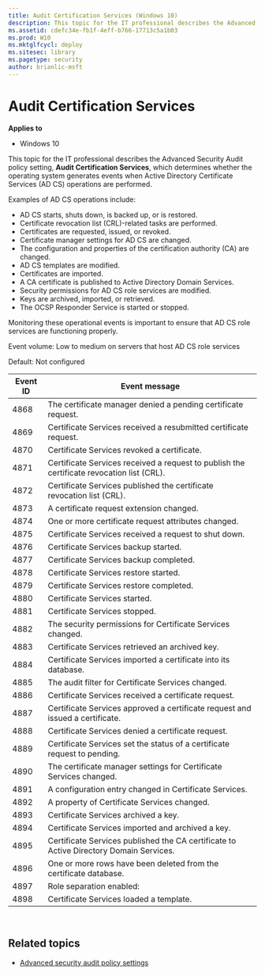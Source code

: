 ```yaml
---
title: Audit Certification Services (Windows 10)
description: This topic for the IT professional describes the Advanced Security Audit policy setting, Audit Certification Services, which determines whether the operating system generates events when Active Directory Certificate Services (AD CS) operations are performed.
ms.assetid: cdefc34e-fb1f-4eff-b766-17713c5a1b03
ms.prod: W10
ms.mktglfcycl: deploy
ms.sitesec: library
ms.pagetype: security
author: brianlic-msft
---
```


# Audit Certification Services

**Applies to**
-   Windows 10

This topic for the IT professional describes the Advanced Security Audit policy setting, **Audit Certification Services**, which determines whether the operating system generates events when Active Directory Certificate Services (AD CS) operations are performed.

Examples of AD CS operations include:

-   AD CS starts, shuts down, is backed up, or is restored.
-   Certificate revocation list (CRL)-related tasks are performed.
-   Certificates are requested, issued, or revoked.
-   Certificate manager settings for AD CS are changed.
-   The configuration and properties of the certification authority (CA) are changed.
-   AD CS templates are modified.
-   Certificates are imported.
-   A CA certificate is published to Active Directory Domain Services.
-   Security permissions for AD CS role services are modified.
-   Keys are archived, imported, or retrieved.
-   The OCSP Responder Service is started or stopped.

Monitoring these operational events is important to ensure that AD CS role services are functioning properly.

Event volume: Low to medium on servers that host AD CS role services

Default: Not configured

| Event ID | Event message |
| - | - |
| 4868 | The certificate manager denied a pending certificate request. |
| 4869 | Certificate Services received a resubmitted certificate request. | 
| 4870 | Certificate Services revoked a certificate. | 
| 4871 | Certificate Services received a request to publish the certificate revocation list (CRL). | 
| 4872 | Certificate Services published the certificate revocation list (CRL). | 
| 4873 | A certificate request extension changed. | 
| 4874 | One or more certificate request attributes changed. | 
| 4875 | Certificate Services received a request to shut down. | 
| 4876 | Certificate Services backup started. | 
| 4877 | Certificate Services backup completed. | 
| 4878 | Certificate Services restore started. | 
| 4879 | Certificate Services restore completed. | 
| 4880 | Certificate Services started. | 
| 4881 | Certificate Services stopped. | 
| 4882 | The security permissions for Certificate Services changed. | 
| 4883 | Certificate Services retrieved an archived key. | 
| 4884 | Certificate Services imported a certificate into its database. | 
| 4885 | The audit filter for Certificate Services changed. | 
| 4886 | Certificate Services received a certificate request. | 
| 4887 | Certificate Services approved a certificate request and issued a certificate. | 
| 4888 | Certificate Services denied a certificate request. | 
| 4889 | Certificate Services set the status of a certificate request to pending. | 
| 4890 | The certificate manager settings for Certificate Services changed. | 
| 4891 | A configuration entry changed in Certificate Services. | 
| 4892 | A property of Certificate Services changed. | 
| 4893 | Certificate Services archived a key. | 
| 4894 | Certificate Services imported and archived a key. | 
| 4895 | Certificate Services published the CA certificate to Active Directory Domain Services. |
| 4896 | One or more rows have been deleted from the certificate database. | 
| 4897 | Role separation enabled: | 
| 4898 | Certificate Services loaded a template. | 
 
## Related topics

- [Advanced security audit policy settings](advanced-security-audit-policy-settings.md)
 
 
